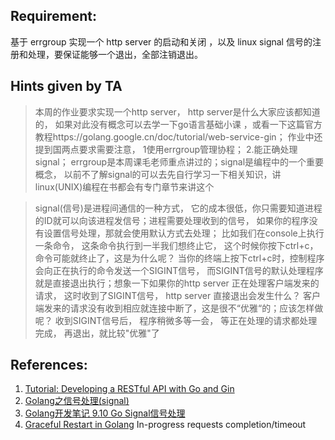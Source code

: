 ## Requirement: 
基于 errgroup 实现一个 http server 的启动和关闭 ，以及 linux signal 信号的注册和处理，要保证能够一个退出，全部注销退出。

## Hints given by TA
> 本周的作业要求实现一个http server， http server是什么大家应该都知道的， 如果对此没有概念可以去学一下go语言基础小课 ，或看一下这篇官方教程https://golang.google.cn/doc/tutorial/web-service-gin； 作业中还提到国两点要求需要注意， 1使用errgroup管理协程； 2.能正确处理signal； errgroup是本周课毛老师重点讲过的；signal是编程中的一个重要概念， 以前不了解signal的可以去先自行学习一下相关知识，讲linux(UNIX)编程在书都会有专门章节来讲这个

> signal(信号)是进程间通信的一种方式， 它的成本很低，你只需要知道进程的ID就可以向该进程发信号；进程需要处理收到的信号， 如果你的程序没有设置信号处理，那就会使用默认方式去处理； 比如我们在console上执行一条命令， 这条命令执行到一半我们想终止它， 这个时候你按下ctrl+c， 命令可能就终止了，这是为什么呢？ 当你的终端上按下ctrl+c时，控制程序会向正在执行的命令发送一个SIGINT信号， 而SIGINT信号的默认处理程序就是直接退出执行；想象一下如果你的http server 正在处理客户端发来的请求， 这时收到了SIGINT信号， http server 直接退出会发生什么？   客户端发来的请求没有收到相应就连接中断了，这是很不“优雅“的；应该怎样做呢？  收到SIGINT信号后， 程序稍微多等一会， 等正在处理的请求都处理完成， 再退出，就比较"优雅"了
## References:
1. [Tutorial: Developing a RESTful API with Go and Gin](https://golang.google.cn/doc/tutorial/web-service-gin)
2. [Golang之信号处理(signal)](https://zhuanlan.zhihu.com/p/128953024.vs)
3. [Golang开发笔记 9.10 Go Signal信号处理](https://www.bookstack.cn/read/golang_development_notes/zh-9.10.md)
4. [Graceful Restart in Golang](https://grisha.org/blog/2014/06/03/graceful-restart-in-golang/) In-progress requests completion/timeout
